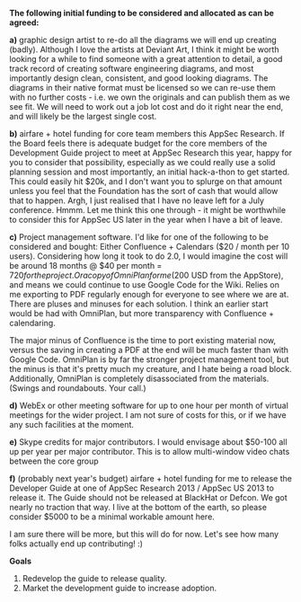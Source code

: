 **The following initial funding to be considered and allocated as can be
agreed:**

**a)** graphic design artist to re-do all the diagrams we will end up
creating (badly). Although I love the artists at Deviant Art, I think it
might be worth looking for a while to find someone with a great
attention to detail, a good track record of creating software
engineering diagrams, and most importantly design clean, consistent, and
good looking diagrams. The diagrams in their native format must be
licensed so we can re-use them with no further costs - i.e. we own the
originals and can publish them as we see fit. We will need to work out a
job lot cost and do it right near the end, and will likely be the
largest single cost.

**b)** airfare + hotel funding for core team members this AppSec
Research. If the Board feels there is adequate budget for the core
members of the Development Guide project to meet at AppSec Research this
year, happy for you to consider that possibility, especially as we could
really use a solid planning session and most importantly, an initial
hack-a-thon to get started. This could easily hit $20k, and I don't want
you to splurge on that amount unless you feel that the Foundation has
the sort of cash that would allow that to happen. Argh, I just realised
that I have no leave left for a July conference. Hmmm. Let me think this
one through - it might be worthwhile to consider this for AppSec US
later in the year when I have a bit of leave.

**c)** Project management software. I'd like for one of the following to
be considered and bought: Either Confluence + Calendars ($20 / month per
10 users). Considering how long it took to do 2.0, I would imagine the
cost will be around 18 months @ $40 per month = $720 for the project. Or
a copy of OmniPlan for me ($200 USD from the AppStore), and means we
could continue to use Google Code for the Wiki. Relies on me exporting
to PDF regularly enough for everyone to see where we are at. There are
pluses and minuses for each solution. I think an earlier start would be
had with OmniPlan, but more transparency with Confluence + calendaring.

The major minus of Confluence is the time to port existing material now,
versus the saving in creating a PDF at the end will be much faster than
with Google Code. OmniPlan is by far the stronger project management
tool, but the minus is that it's pretty much my creature, and I hate
being a road block. Additionally, OmniPlan is completely disassociated
from the materials. (Swings and roundabouts. Your call.)

**d)** WebEx or other meeting software for up to one hour per month of
virtual meetings for the wider project. I am not sure of costs for this,
or if we have any such facilities at the moment.

**e)** Skype credits for major contributors. I would envisage about
$50-100 all up per year per major contributor. This is to allow
multi-window video chats between the core group

**f)** (probably next year's budget) airfare + hotel funding for me to
release the Developer Guide at one of AppSec Research 2013 / AppSec US
2013 to release it. The Guide should not be released at BlackHat or
Defcon. We got nearly no traction that way. I live at the bottom of the
earth, so please consider $5000 to be a minimal workable amount here.

I am sure there will be more, but this will do for now. Let's see how
many folks actually end up contributing\! :)

**Goals**

1.  Redevelop the guide to release quality.
2.  Market the development guide to increase adoption.
